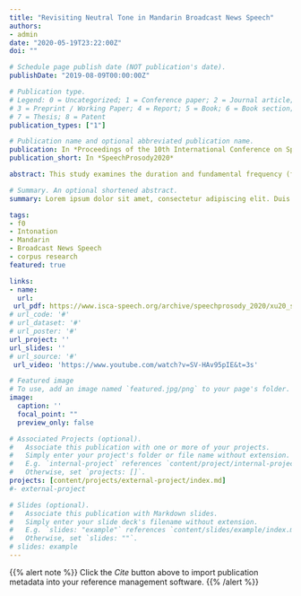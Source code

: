 ```yaml
---
title: "Revisiting Neutral Tone in Mandarin Broadcast News Speech"
authors:
- admin
date: "2020-05-19T23:22:00Z"
doi: ""

# Schedule page publish date (NOT publication's date).
publishDate: "2019-08-09T00:00:00Z"

# Publication type.
# Legend: 0 = Uncategorized; 1 = Conference paper; 2 = Journal article;
# 3 = Preprint / Working Paper; 4 = Report; 5 = Book; 6 = Book section;
# 7 = Thesis; 8 = Patent
publication_types: ["1"]

# Publication name and optional abbreviated publication name.
publication: In *Proceedings of the 10th International Conference on Speech Prosody*
publication_short: In *SpeechProsody2020*

abstract: This study examines the duration and fundamental frequency (f<sub>0</sub>) contour of neutral tones in the 1997 Mandarin Broadcast News Speech Corpus. 7208 disyllabic occurrences with a lexical tone syllable preceding a neutral tone syllable and 180 trisyllabic occurrences in which two consecutive neutral tone syllables follow a lexical tone syllable from 21 speakers were analysed using orthogonal polynomial and linear mixed effects models. Instead of the oversimplified claim that neutral tone syllables are shorter than other syllables, the results suggest that the length of a neutral tone syllable is sensitive to its syllable structure. The results also capture a converging low pitch target with large variance for Mandarin neutral tones, having visualised the distribution of 𝑓<sub>0</sub> variation of neutral tones.

# Summary. An optional shortened abstract.
summary: Lorem ipsum dolor sit amet, consectetur adipiscing elit. Duis posuere tellus ac convallis placerat. Proin tincidunt magna sed ex sollicitudin condimentum.

tags:
- f0
- Intonation
- Mandarin
- Broadcast News Speech
- corpus research
featured: true

links:
- name: 
  url: 
 url_pdf: https://www.isca-speech.org/archive/speechprosody_2020/xu20_speechprosody.html
# url_code: '#'
# url_dataset: '#'
# url_poster: '#'
url_project: ''
url_slides: ''
# url_source: '#'
 url_video: 'https://www.youtube.com/watch?v=SV-HAv95pIE&t=3s'

# Featured image
# To use, add an image named `featured.jpg/png` to your page's folder. 
image:
  caption: ''
  focal_point: ""
  preview_only: false

# Associated Projects (optional).
#   Associate this publication with one or more of your projects.
#   Simply enter your project's folder or file name without extension.
#   E.g. `internal-project` references `content/project/internal-project/index.md`.
#   Otherwise, set `projects: []`.
projects: [content/projects/external-project/index.md]
#- external-project

# Slides (optional).
#   Associate this publication with Markdown slides.
#   Simply enter your slide deck's filename without extension.
#   E.g. `slides: "example"` references `content/slides/example/index.md`.
#   Otherwise, set `slides: ""`.
# slides: example
---
```


{{% alert note %}}
Click the *Cite* button above to import publication metadata into your reference management software.
{{% /alert %}}

